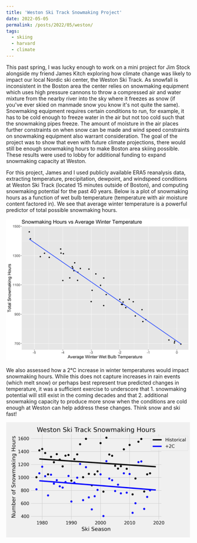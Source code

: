 ```yaml
---
title: 'Weston Ski Track Snowmaking Project'
date: 2022-05-05
permalink: /posts/2022/05/weston/
tags:
  - skiing
  - harvard
  - climate
---
```

This past spring, I was lucky enough to work on a mini project for Jim Stock alongside my friend James Kitch exploring how climate change was likely to impact our local Nordic ski center, the Weston Ski Track. As snowfall is inconsistent in the Boston area the center relies on snowmaking equipment which uses high pressure cannons to throw a compressed air and water mixture from the nearby river into the sky where it freezes as snow (if you've ever skied on manmade snow you know it's not quite the same). Snowmaking equipment requires certain conditions to run, for example, it has to be cold enough to freeze water in the air but not too cold such that the snowmaking pipes freeze. The amount of moisture in the air places further constraints on when snow can be made and wind speed constraints on snowmaking equipment also warrant consideration. The goal of the project was to show that even with future climate projections, there would still be enough snowmaking hours to make Boston area skiing possible. These results were used to lobby for additional funding to expand snowmaking capacity at Weston.

For this project, James and I used publicly available ERA5 reanalysis data, extracting temperature, precipitation, dewpoint, and windspeed conditions at Weston Ski Track (located 15 minutes outside of Boston), and computing snowmaking potential for the past 40 years. Below is a plot of snowmaking hours as a function of wet bulb temperature (temperature with air moisture content factored in). We see that average winter temperature is a powerful predictor of total possible snowmaking hours. 

<img src="/files/SnowmakingHours_vs_Avg_Temp.png" alt="Graph of Snowmaking Hours" width="500"/>

We also assessed how a 2°C increase in winter temperatures would impact snowmaking hours. While this does not capture increases in rain events (which melt snow) or perhaps best represent true predicted changes in temperature, it was a sufficient exercise to underscore that 1. snowmaking potential will still exist in the coming decades and that 2. additional snowmaking capacity to produce more snow when the conditions are cold enough at Weston can help address these changes. Think snow and ski fast! 


<img src="/files/2C_Annual_Snowmaking_Hours.png" alt="2C Change Plot" width="500"/>